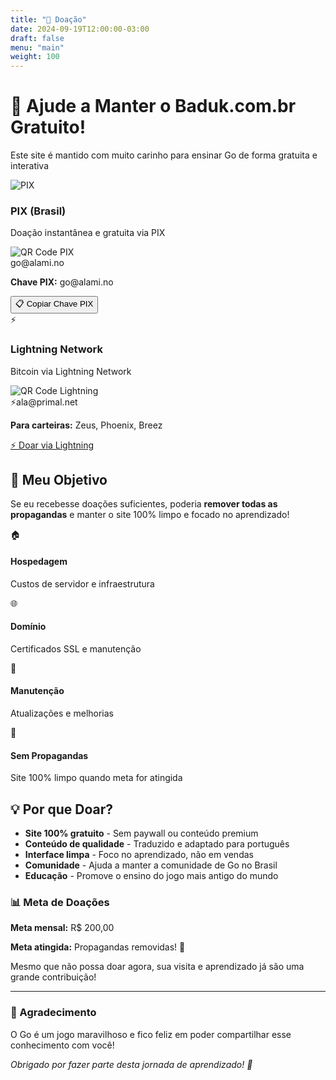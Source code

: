```yaml
---
title: "💝 Doação"
date: 2024-09-19T12:00:00-03:00
draft: false
menu: "main"
weight: 100
---
```


<div class="page-hero donation-hero">
  <div class="hero-content">
    <h1 class="hero-title">💝 Ajude a Manter o Baduk.com.br Gratuito!</h1>
    <p class="hero-description">Este site é mantido com muito carinho para ensinar Go de forma gratuita e interativa</p>
  </div>
</div>

<div class="donation-methods">
  <div class="donation-method">
    <img src="/img/pix_icon.png" alt="PIX" class="method-icon-img">
    <h3>PIX (Brasil)</h3>
    <p class="method-description">Doação instantânea e gratuita via PIX</p>
    <div class="qr-code-container">
      <img src="/img/qr_pix.png" alt="QR Code PIX" class="qr-code">
    </div>
    <div class="method-address">go@alami.no</div>
    <p><strong>Chave PIX:</strong> go@alami.no</p>
    <button onclick="copyPixKey()" class="mobile-donate-btn">📋 Copiar Chave PIX</button>
  </div>

  <div class="donation-method">
    <span class="method-icon">⚡</span>
    <h3>Lightning Network</h3>
    <p class="method-description">Bitcoin via Lightning Network</p>
    <div class="qr-code-container">
      <img src="/img/qr_lightning.png" alt="QR Code Lightning" class="qr-code">
    </div>
    <div class="method-address">⚡️ala@primal.net</div>
    <p><strong>Para carteiras:</strong> Zeus, Phoenix, Breez</p>
    <a href="lightning:ala@primal.net" class="mobile-donate-btn">⚡ Doar via Lightning</a>
  </div>
</div>

<div class="goals-section">
  <h2>🎯 Meu Objetivo</h2>
  <p>Se eu recebesse doações suficientes, poderia <strong>remover todas as propagandas</strong> e manter o site 100% limpo e focado no aprendizado!</p>
  
  <div class="goals-grid">
    <div class="goal-card">
      <span class="goal-icon">🏠</span>
      <h4>Hospedagem</h4>
      <p>Custos de servidor e infraestrutura</p>
    </div>
    <div class="goal-card">
      <span class="goal-icon">🌐</span>
      <h4>Domínio</h4>
      <p>Certificados SSL e manutenção</p>
    </div>
    <div class="goal-card">
      <span class="goal-icon">🔧</span>
      <h4>Manutenção</h4>
      <p>Atualizações e melhorias</p>
    </div>
    <div class="goal-card">
      <span class="goal-icon">🚫</span>
      <h4>Sem Propagandas</h4>
      <p>Site 100% limpo quando meta for atingida</p>
    </div>
  </div>
</div>

<div class="why-donate">
  <h2>💡 Por que Doar?</h2>
  <ul>
    <li><strong>Site 100% gratuito</strong> - Sem paywall ou conteúdo premium</li>
    <li><strong>Conteúdo de qualidade</strong> - Traduzido e adaptado para português</li>
    <li><strong>Interface limpa</strong> - Foco no aprendizado, não em vendas</li>
    <li><strong>Comunidade</strong> - Ajuda a manter a comunidade de Go no Brasil</li>
    <li><strong>Educação</strong> - Promove o ensino do jogo mais antigo do mundo</li>
  </ul>
</div>

<div class="support-section">
  <div class="support-card">
    <h3>📊 Meta de Doações</h3>
    <p><strong>Meta mensal:</strong> R$ 200,00</p>
    <p><strong>Meta atingida:</strong> Propagandas removidas! 🎉</p>
    <p>Mesmo que não possa doar agora, sua visita e aprendizado já são uma grande contribuição!</p>
  </div>
</div>

---

<div class="credits-section">
  <h3>🙏 Agradecimento</h3>
  <p>O Go é um jogo maravilhoso e fico feliz em poder compartilhar esse conhecimento com você!</p>
  <p><em>Obrigado por fazer parte desta jornada de aprendizado! 🎯</em></p>
</div>

<script>
function copyPixKey() {
  const pixKey = 'go@alami.no';
  
  // Try to use the modern clipboard API
  if (navigator.clipboard && window.isSecureContext) {
    navigator.clipboard.writeText(pixKey).then(function() {
      showCopySuccess();
    }).catch(function() {
      fallbackCopyTextToClipboard(pixKey);
    });
  } else {
    // Fallback for older browsers
    fallbackCopyTextToClipboard(pixKey);
  }
}

function fallbackCopyTextToClipboard(text) {
  const textArea = document.createElement("textarea");
  textArea.value = text;
  textArea.style.top = "0";
  textArea.style.left = "0";
  textArea.style.position = "fixed";
  textArea.style.opacity = "0";
  
  document.body.appendChild(textArea);
  textArea.focus();
  textArea.select();
  
  try {
    const successful = document.execCommand('copy');
    if (successful) {
      showCopySuccess();
    } else {
      showCopyError();
    }
  } catch (err) {
    showCopyError();
  }
  
  document.body.removeChild(textArea);
}

function showCopySuccess() {
  const button = document.querySelector('button[onclick="copyPixKey()"]');
  const originalText = button.innerHTML;
  button.innerHTML = '✅ Copiado!';
  button.style.background = 'linear-gradient(135deg, #4caf50, #66bb6a)';
  
  setTimeout(function() {
    button.innerHTML = originalText;
    button.style.background = 'linear-gradient(135deg, #6c9922, #8bc34a)';
  }, 2000);
}

function showCopyError() {
  const button = document.querySelector('button[onclick="copyPixKey()"]');
  const originalText = button.innerHTML;
  button.innerHTML = '❌ Erro ao copiar';
  button.style.background = 'linear-gradient(135deg, #f44336, #ef5350)';
  
  setTimeout(function() {
    button.innerHTML = originalText;
    button.style.background = 'linear-gradient(135deg, #6c9922, #8bc34a)';
  }, 2000);
}
</script>
